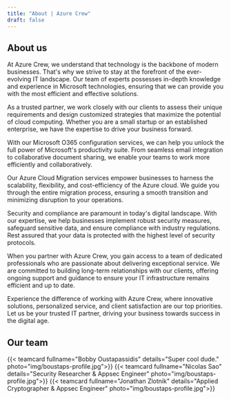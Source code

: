 ```yaml
---
title: "About | Azure Crew"
draft: false
---
```


## About us

At Azure Crew, we understand that technology is the backbone of modern businesses. That's why we strive to stay at the forefront of the ever-evolving IT landscape. Our team of experts possesses in-depth knowledge and experience in Microsoft technologies, ensuring that we can provide you with the most efficient and effective solutions.

As a trusted partner, we work closely with our clients to assess their unique requirements and design customized strategies that maximize the potential of cloud computing. Whether you are a small startup or an established enterprise, we have the expertise to drive your business forward.

With our Microsoft O365 configuration services, we can help you unlock the full power of Microsoft's productivity suite. From seamless email integration to collaborative document sharing, we enable your teams to work more efficiently and collaboratively.

Our Azure Cloud Migration services empower businesses to harness the scalability, flexibility, and cost-efficiency of the Azure cloud. We guide you through the entire migration process, ensuring a smooth transition and minimizing disruption to your operations.

Security and compliance are paramount in today's digital landscape. With our expertise, we help businesses implement robust security measures, safeguard sensitive data, and ensure compliance with industry regulations. Rest assured that your data is protected with the highest level of security protocols.

When you partner with Azure Crew, you gain access to a team of dedicated professionals who are passionate about delivering exceptional service. We are committed to building long-term relationships with our clients, offering ongoing support and guidance to ensure your IT infrastructure remains efficient and up to date.

Experience the difference of working with Azure Crew, where innovative solutions, personalized service, and client satisfaction are our top priorities. Let us be your trusted IT partner, driving your business towards success in the digital age.

## Our team

<div class="flex flex-wrap justify-around">
{{< teamcard fullname="Bobby Oustapassidis" details="Super cool dude."
    photo="img/boustaps-profile.jpg">}}
{{< teamcard fullname="Nicolas Sao" details="Security Researcher & Appsec Engineer"
    photo="img/boustaps-profile.jpg">}}
{{< teamcard fullname="Jonathan Zlotnik" details="Applied Cryptographer & Appsec Engineer"
    photo="img/boustaps-profile.jpg">}}
</div>
</div>
<div class="h-16"></div>
